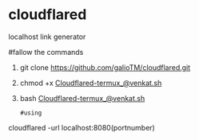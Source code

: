 # cloudflared
localhost link generator

#fallow the commands 

1. git clone https://github.com/galioTM/cloudflared.git

2. chmod +x Cloudflared-termux_@venkat.sh

3. bash Cloudflared-termux_@venkat.sh

       #using 

cloudflared -url localhost:8080(portnumber)
